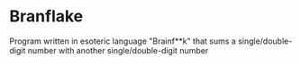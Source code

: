 # Branflake
Program written in esoteric language "Brainf**k" that sums a single/double-digit number with another single/double-digit number 
